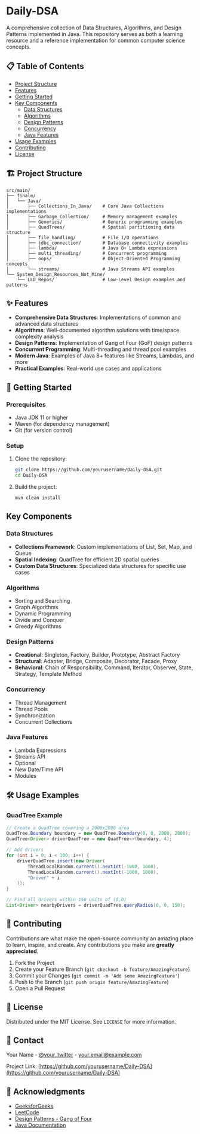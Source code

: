 # Daily-DSA

A comprehensive collection of Data Structures, Algorithms, and Design Patterns implemented in Java. This repository serves as both a learning resource and a reference implementation for common computer science concepts.

## 📋 Table of Contents
- [Project Structure](#-project-structure)
- [Features](#-features)
- [Getting Started](#-getting-started)
- [Key Components](#key-components)
  - [Data Structures](#data-structures)
  - [Algorithms](#algorithms)
  - [Design Patterns](#design-patterns)
  - [Concurrency](#concurrency)
  - [Java Features](#java-features)
- [Usage Examples](#-usage-examples)
- [Contributing](#-contributing)
- [License](#-license)

## 🏗️ Project Structure

```
src/main/
├── finale/
│   └── Java/
│       ├── Collections_In_Java/    # Core Java Collections implementations
│       ├── Garbage_Collection/     # Memory management examples
│       ├── Generics/               # Generic programming examples
│       ├── QuadTrees/              # Spatial partitioning data structure
│       ├── file_handling/          # File I/O operations
│       ├── jdbc_connection/        # Database connectivity examples
│       ├── lambda/                 # Java 8+ Lambda expressions
│       ├── multi_threading/        # Concurrent programming
│       ├── oops/                   # Object-Oriented Programming concepts
│       └── streams/                # Java Streams API examples
└── System_Design_Resources_Not_Mine/
    └── LLD_Repos/                  # Low-Level Design examples and patterns
```

## ✨ Features

- **Comprehensive Data Structures**: Implementations of common and advanced data structures
- **Algorithms**: Well-documented algorithm solutions with time/space complexity analysis
- **Design Patterns**: Implementation of Gang of Four (GoF) design patterns
- **Concurrent Programming**: Multi-threading and thread pool examples
- **Modern Java**: Examples of Java 8+ features like Streams, Lambdas, and more
- **Practical Examples**: Real-world use cases and applications

## 🚀 Getting Started

### Prerequisites
- Java JDK 11 or higher
- Maven (for dependency management)
- Git (for version control)

### Setup
1. Clone the repository:
   ```bash
   git clone https://github.com/yourusername/Daily-DSA.git
   cd Daily-DSA
   ```

2. Build the project:
   ```bash
   mvn clean install
   ```

## Key Components

### Data Structures
- **Collections Framework**: Custom implementations of List, Set, Map, and Queue
- **Spatial Indexing**: QuadTree for efficient 2D spatial queries
- **Custom Data Structures**: Specialized data structures for specific use cases

### Algorithms
- Sorting and Searching
- Graph Algorithms
- Dynamic Programming
- Divide and Conquer
- Greedy Algorithms

### Design Patterns
- **Creational**: Singleton, Factory, Builder, Prototype, Abstract Factory
- **Structural**: Adapter, Bridge, Composite, Decorator, Facade, Proxy
- **Behavioral**: Chain of Responsibility, Command, Iterator, Observer, State, Strategy, Template Method

### Concurrency
- Thread Management
- Thread Pools
- Synchronization
- Concurrent Collections

### Java Features
- Lambda Expressions
- Streams API
- Optional
- New Date/Time API
- Modules

## 🛠 Usage Examples

### QuadTree Example
```java
// Create a QuadTree covering a 2000x2000 area
QuadTree.Boundary boundary = new QuadTree.Boundary(0, 0, 2000, 2000);
QuadTree<Driver> driverQuadTree = new QuadTree<>(boundary, 4);

// Add drivers
for (int i = 0; i < 100; i++) {
    driverQuadTree.insert(new Driver(
        ThreadLocalRandom.current().nextInt(-1000, 1000),
        ThreadLocalRandom.current().nextInt(-1000, 1000),
        "Driver" + i
    ));
}

// Find all drivers within 150 units of (0,0)
List<Driver> nearbyDrivers = driverQuadTree.queryRadius(0, 0, 150);
```

## 🤝 Contributing

Contributions are what make the open-source community an amazing place to learn, inspire, and create. Any contributions you make are **greatly appreciated**.

1. Fork the Project
2. Create your Feature Branch (`git checkout -b feature/AmazingFeature`)
3. Commit your Changes (`git commit -m 'Add some AmazingFeature'`)
4. Push to the Branch (`git push origin feature/AmazingFeature`)
5. Open a Pull Request

## 📄 License

Distributed under the MIT License. See `LICENSE` for more information.

## 📧 Contact

Your Name - [@your_twitter](https://twitter.com/your_username) - your.email@example.com

Project Link: [https://github.com/yourusername/Daily-DSA](https://github.com/yourusername/Daily-DSA)

## 🙏 Acknowledgments

- [GeeksforGeeks](https://www.geeksforgeeks.org/)
- [LeetCode](https://leetcode.com/)
- [Design Patterns - Gang of Four](https://en.wikipedia.org/wiki/Design_Patterns)
- [Java Documentation](https://docs.oracle.com/en/java/)
